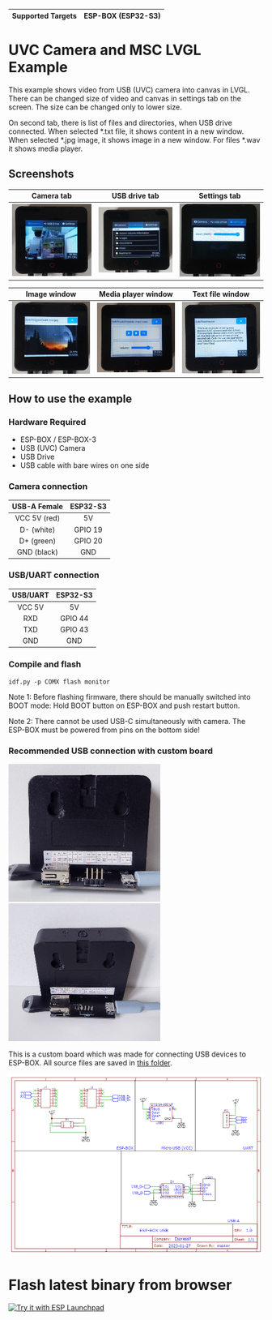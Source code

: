 | Supported Targets | ESP-BOX (ESP32-S3) |
| ----------------- | ------------------ |

# UVC Camera and MSC LVGL Example

This example shows video from USB (UVC) camera into canvas in LVGL. There can be changed size of video and canvas in settings tab on the screen. The size can be changed only to lower size. 

On second tab, there is list of files and directories, when USB drive connected. When selected *.txt file, it shows content in a new window. When selected *.jpg image, it shows image in a new window. For files *.wav it shows media player.

## Screenshots

|  Camera tab  | USB drive tab | Settings tab |
| :----------: | :-----------: | :----------: |
| ![Camera tab](/doc/images/camera_tab.jpg) | ![USB drive tab](/doc/images/files_tab.jpg) | ![USB drive tab](/doc/images/settings_tab.jpg) |

|  Image window  |   Media player window | Text file window |
| :------------: | :-------------------: | :--------------: |
| ![Camera tab](/doc/images/image_window.jpg) | ![USB drive tab](/doc/images/media_player.jpg) | ![USB drive tab](/doc/images/text_file.jpg) |

## How to use the example

### Hardware Required

* ESP-BOX / ESP-BOX-3
* USB (UVC) Camera
* USB Drive
* USB cable with bare wires on one side

### Camera connection

|  USB-A Female  |   ESP32-S3 |
| :------------: | :--------: |
|   VCC 5V (red) |     5V     |
|   D- (white)   |   GPIO 19  |
|   D+ (green)   |   GPIO 20  |
|   GND (black)  |     GND    |

### USB/UART connection

|    USB/UART    |   ESP32-S3 |
| :------------: | :--------: |
|   VCC 5V       |     5V     |
|     RXD        |   GPIO 44  |
|     TXD        |   GPIO 43  |
|     GND        |     GND    |


### Compile and flash

```
idf.py -p COMX flash monitor
```

Note 1: Before flashing firmware, there should be manually switched into BOOT mode: Hold BOOT button on ESP-BOX and push restart button. 

Note 2: There cannot be used USB-C simultaneously with camera. The ESP-BOX must be powered from pins on the bottom side!

### Recommended USB connection with custom board

![Camera tab](doc/images/custom_pcb.jpg) ![USB drive tab](doc/images/custom_pcb_1.jpg)

This is a custom board which was made for connecting USB devices to ESP-BOX. All source files are saved in [this folder](doc/hardware/).

<img src="doc/hardware/schematic.png">

# Flash latest binary from browser

<a href="https://espressif.github.io/esp-launchpad/?flashConfigURL=https://espzav.github.io/UVC-Camera-and-MSC-LVGL-Example/launchpad.toml">
    <img alt="Try it with ESP Launchpad" src="https://espressif.github.io/esp-launchpad/assets/try_with_launchpad.png" width="250" height="70">
</a>